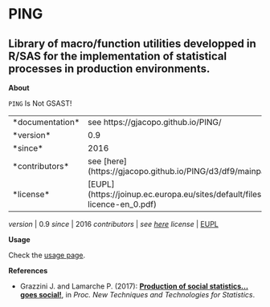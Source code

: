 PING
====

Library of macro/function utilities developped in R/SAS for the implementation of statistical processes in production environments.
---

**About**

`PING` Is Not GSAST! 

<table align="center">
    <tr> <td align="left">*documentation*</td> <td align="left">see https://gjacopo.github.io/PING/</td> </tr> 
    <tr> <td align="left">*version*</td> <td align="left">0.9</td> </tr> 
    <tr> <td align="left">*since*</td> <td align="left">2016</td> </tr> 
    <tr> <td align="left">*contributors*</td> <td align="left">see [here](https://gjacopo.github.io/PING/d3/df9/mainpage_about.html)</td> </tr> 
    <tr> <td align="left">*license*</td> <td align="left">[EUPL](https://joinup.ec.europa.eu/sites/default/files/eupl1.1.-licence-en_0.pdf)</td> </tr> 
</table>

*version*       | 0.9 
*since*         | 2016 
*contributors*  | _see [here](https://gjacopo.github.io/PING/d3/df9/mainpage_about.html)_ 
*license*       | [EUPL](https://joinup.ec.europa.eu/sites/default/files/eupl1.1.-licence-en_0.pdf) 

**Usage**

Check the [usage page](https://gjacopo.github.io/PING/dd/dcb/mainpage_usage.html).

**<a name="References"></a>References**

* Grazzini J. and Lamarche P. (2017): 
  [**Production of social statistics... goes social!**](https://www.conference-service.com/NTTS2017/documents/agenda/data/abstracts/abstract_124.html), 
  in _Proc.  New Techniques and Technologies for Statistics_.
